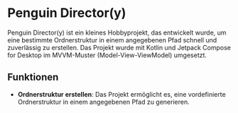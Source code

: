# Penguin Director(y)

Penguin Director(y) ist ein kleines Hobbyprojekt, das entwickelt wurde, um eine bestimmte Ordnerstruktur in einem angegebenen Pfad schnell und zuverlässig zu erstellen. Das Projekt wurde mit Kotlin und Jetpack Compose for Desktop im MVVM-Muster (Model-View-ViewModel) umgesetzt.

## Funktionen

- **Ordnerstruktur erstellen**: Das Projekt ermöglicht es, eine vordefinierte Ordnerstruktur in einem angegebenen Pfad zu generieren.
